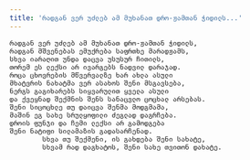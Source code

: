 ```yaml
---
title: 'რადგან ვერ უძლებ ამ მუხანათ დრო-ჟამთან ჭიდილს...'
---
```


    რადგან ვერ უძლებ ამ მუხანათ დრო-ჟამთან ჭიდილს,
    რადგან მშვენებას ემუქრება საფრთხე მარადჟამს,
    სხვა იარაღით უნდა დაცვა უსუსურ ჩითილს,
    თორემ ეს ლექსი არ ივარგებს ნადვილ დარაჯად.
    როცა ცხოვრების მწვერვალზე ხარ ახლა ასული
    მხატვრის ნახატმა ვერ ასახოს შენი მსგავსება,
    ნერგს გაგიხარებს სიყვარულით ყველა ასული
    და ქვეყნად შექმნის შენს სანაცვლო ცოცხალ არსებას.
    შენი სიცოცხლე თუ დაიცვა შენმა მოდგმამა,
    მაშინ ეგ სახე სრულყოფილი ძეგლად დაგრჩება.
    დროის ფუნჯი და ჩემი ლექსი არ გამოდგება
    შენი ნატიფი სილამაზის გადასარჩენად.
            სხვა თუ შექმენი, ის გახდება შენი სახატე,
            სხვამ რად დაგხატოს, შენი სახე თვითონ დახატე.
